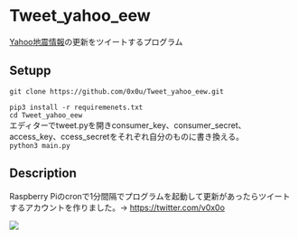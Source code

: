 # Tweet_yahoo_eew
[Yahoo地震情報](https://typhoon.yahoo.co.jp/weather/earthquake/)の更新をツイートするプログラム
## Setupp
```git clone https://github.com/0x0u/Tweet_yahoo_eew.git```<div>
```pip3 install -r requiremenets.txt```<div>
```cd Tweet_yahoo_eew```<div>
エディターでtweet.pyを開きconsumer_key、consumer_secret、access_key、ccess_secretをそれぞれ自分のものに書き換える。<div>
```python3 main.py```
## Description
Raspberry Piのcronで1分間隔でプログラムを起動して更新があったらツイートするアカウントを作りました。→ https://twitter.com/v0x0o

<img src="https://i.imgur.com/rRE5ylI.png">
